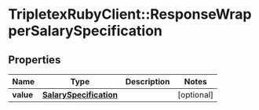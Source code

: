 # TripletexRubyClient::ResponseWrapperSalarySpecification

## Properties
Name | Type | Description | Notes
------------ | ------------- | ------------- | -------------
**value** | [**SalarySpecification**](SalarySpecification.md) |  | [optional] 


